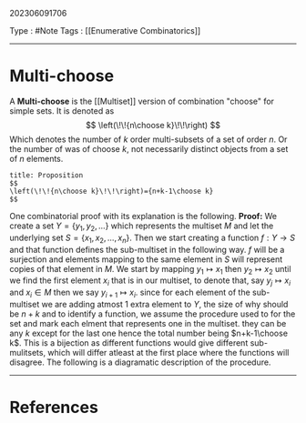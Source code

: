 202306091706

Type : #Note
Tags : [[Enumerative Combinatorics]]

---
# Multi-choose
A **Multi-choose** is the [[Multiset]] version of combination "choose" for simple sets. It is denoted as
$$
\left(\!\!{n\choose k}\!\!\right)
$$
Which denotes the number of $k$ order multi-subsets of a set of order $n$. Or the number of was of choose $k$, not necessarily distinct objects from a set of $n$ elements.

```ad-note
title: Proposition
$$
\left(\!\!{n\choose k}\!\!\right)={n+k-1\choose k}
$$
```
One combinatorial proof with its explanation is the following.
**Proof:**
We create a set $Y = \{y_{1}, y_{2},\dots\}$ which represents the multiset $M$ and let the underlying set $S=\{x_{1},x_{2},\dots,x_{n}\}$.
Then we start creating a function $f:Y\to S$ and that function defines the sub-multiset in the following way.
$f$ will be a surjection and elements mapping to the same element in $S$ will represent copies of that element in $M$.
We start by mapping $y_{1}\mapsto x_{1}$ then $y_{2}\mapsto x_{2}$ until we find the first element $x_{i}$ that is in our multiset, to denote that, say $y_{j}\mapsto x_{i}$ and $x_{i}\in M$ then we say $y_{i+1}\mapsto x_{i}$. since for each element of the sub-multiset we are adding atmost 1 extra element to $Y$, the size of why should be $n+k$ and to identify a function, we assume the procedure used to for the set and mark each elment that represents one in the multiset. they can be any $k$ except for the last one hence the total number being $n+k-1\choose k$. This is a bijection as different functions would give different sub-mulitsets, which will differ atleast at the first place where the functions will disagree. The following is a diagramatic description of the procedure.



---
# References
